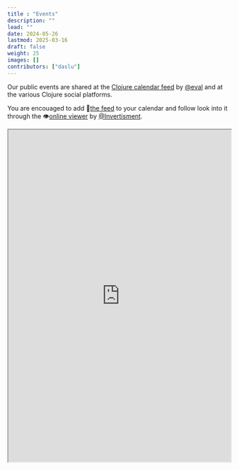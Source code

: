 ```yaml
---
title : "Events"
description: ""
lead: ""
date: 2024-05-26
lastmod: 2025-03-16
draft: false
weight: 25
images: []
contributors: ["daslu"]
---
```


Our public events are shared at the [Clojure calendar feed](https://clojureverse.org/t/the-clojure-events-calendar-feed-turns-2/) by [@eval](https://github.com/eval) and at the various Clojure social platforms.

You are encouaged to add 📅[the feed](https://www.clojurians-zulip.org/feeds/events.ics) to your calendar and follow look into it through the 👁[online viewer](https://invertisment.gitlab.io/cljcalendar/) by [@Invertisment](https://github.com/Invertisment/).

<iframe src="https://invertisment.gitlab.io/cljcalendar/" height="750px" width="100%"></iframe>
